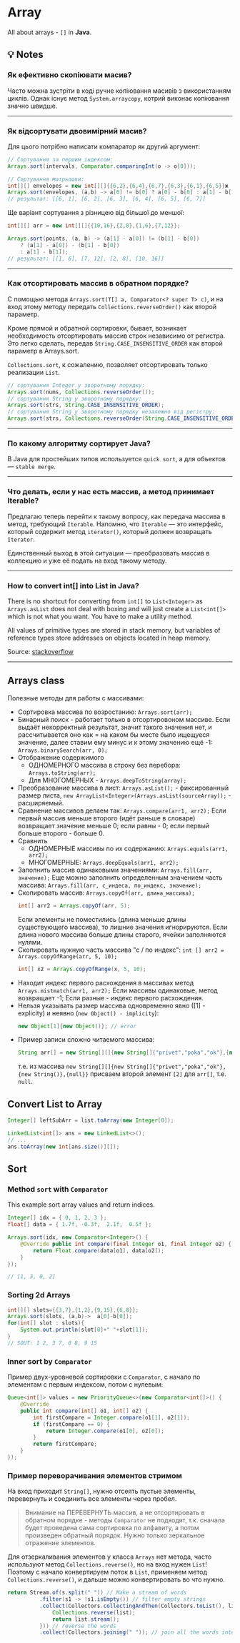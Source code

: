 # Array
All about arrays - `[]` in **Java**.

## 💡 Notes

### Як ефективно скопіювати масив?
Часто можна зустріти в коді ручне копіювання масивів з використанням циклів.
Однак існує метод `System.arraycopy`, котрий виконає копіювання значно швидше.

***

### Як відсортувати двовимірний масив?
Для цього потрібно написати компаратор як другий аргумент:
```java
// Сортування за першим індексом:
Arrays.sort(intervals, Comparator.comparingInt(o -> o[0]));

// Сортування матрьошки:
int[][] envelopes = new int[][]{{6,2},{6,4},{6,7},{6,3},{6,1},{6,5}}ж
Arrays.sort(envelopes, (a,b) -> a[0] != b[0] ? a[0] - b[0] : a[1] - b[1]);
// результат: [[6, 1], [6, 2], [6, 3], [6, 4], [6, 5], [6, 7]]
```

Ще варіант сортування з різницею від більшої до меншої:
```java
int[][] arr = new int[][]{{10,16},{2,8},{1,6},{7,12}};

Arrays.sort(points, (a, b) -> (a[1] - a[0]) != (b[1] - b[0])
    ? (a[1] - a[0]) - (b[1] - b[0])
    : a[1] - b[1]);
// результат: [[1, 6], [7, 12], [2, 8], [10, 16]]
```

***

### Как отсортировать массив в обратном порядке?
С помощью метода `Arrays.sort(T[] a, Comparator<? super T> c)`, и на вход этому методу передать `Collections.reverseOrder()` как второй параметр.

Кроме прямой и обратной сортировки, бывает, возникает необходимость отсортировать массив строк независимо от регистра. 
Это легко сделать, передав `String.CASE_INSENSITIVE_ORDER` как второй параметр в Arrays.sort.

`Collections.sort`, к сожалению, позволяет отсортировать только реализации `List`.

```java
// сортування Integer у зворотному порядку:
Arrays.sort(nums, Collections.reverseOrder());
// сортування String у зворотному порядку:
Arrays.sort(strs, String.CASE_INSENSITIVE_ORDER);
// сортування String у зворотному порядку незалежно від регістру:
Arrays.sort(strs, Collections.reverseOrder(String.CASE_INSENSITIVE_ORDER));
```

***

### По какому алгоритму сортирует Java?
В Java для простейших типов используется `quick sort`, а для объектов — `stable merge`.

***

### Что делать, если у нас есть массив, а метод принимает Iterable?
Предлагаю теперь перейти к такому вопросу, как передача массива в метод, требующий `Iterable`. Напомню, что `Iterable` — это интерфейс, который содержит метод `iterator()`, который должен возвращать `Iterator`.

Единственный выход в этой ситуации — преобразовать массив в коллекцию и уже её подать на вход такому методу.

***

### How to convert int[] into List<Integer> in Java?
There is no shortcut for converting from `int[]` to `List<Integer>` as `Arrays.asList` does not deal with boxing and will just create a `List<int[]>` which is not what you want. You have to make a utility method.

All values of primitive types are stored in stack memory, but variables of reference types store addresses on objects located in heap memory.

Source: [stackoverflow](https://stackoverflow.com/questions/1073919/how-to-convert-int-into-listinteger-in-java)

***




## Arrays class
Полезные методы для работы с массивами:
- Сортировка массива по возростанию: `Arrays.sort(arr);`
- Бинарный поиск - работает только в отсортировоном массиве. Если выдаёт некорректный результат, значит такого значения нет, и рассчитывается оно как = на каком бы месте было ищещуеся значение, далее ставим ему минус и к этому значению ещё -1: `Arrays.binarySearch(arr, 0);`
- Отображение содержимого
  - ОДНОМЕРНОГО массива в строку без перебора: `Arrays.toString(arr);` 
  - Для МНОГОМЕРНЫХ - `Arrays.deepToString(array);`
- Преобразование массива в лист: `Arrays.asList();` - фиксированный размер листа, `new ArrayList<Integer>(Arrays.asList(sourceArray));` - расширяемый.
- Сравнение массивов делаем так: `Arrays.compare(arr1, arr2);` Если первый массив меньше второго (идёт раньше в словаре) возвращает значение меньше 0; если равны - 0; если первый больше второго - больше 0.
- Сравнить 
  - ОДНОМЕРНЫЕ массивы по их содержанию: `Arrays.equals(arr1, arr2);` 
  - МНОГОМЕРНЫЕ: `Arrays.deepEquals(arr1, arr2);`
- Заполнить массив одинаковыми значениями: `Arrays.fill(arr, значение);` Еще можно заполнить определенным значением часть массива: `Arrays.fill(arr, с_индеса, по_индекс, значение);`
- Скопировать массив: `Arrays.copyOf(arr, длина_массива);` 
  ```java
  int[] arr2 = Arrays.copyOf(arr, 5);
  ```
  Если элементы не поместились (длина меньше длины существующего массива), то лишние значения игнорируются. 
  Если длина нового массива больше длины старого, ячейки заполняются нулями.
- Скопировать нужную часть массива "с / по индекс": `int [] arr2 = Arrays.copyOfRange(arr, 5, 10);` 
  ```java
  int[] x2 = Arrays.copyOfRange(x, 5, 10);
  ```
- Находит индекс первого расхождения в массивах метод `Arrays.mistmatch(arr1, arr2);` Если массивы одинаковые, метод возвращает -1; Если разные - индекс первого расхождения.
- Нельзя указывать размер массива одновременно явно ([1] - explicity) и неявно (`new Object() - implicity`): 
  ```java
  new Object[1]{new Object()}; // error
  ```
- Пример записи сложно читаемого массива:
  ```java
  String arr[] = new String[][]{new String[]{"privet","poka","ok"},{new String()},{null}}[2];
  ```
  т.е. из массива `new String[][]{new String[]{"privet","poka","ok"},{new String()},{null}}` присваем второй элемент `[2]` для `arr[]`, т.е. `null`.


## Convert List to Array
```java
Integer[] leftSubArr = list.toArray(new Integer[0]);
```
```java
LinkedList<int[]> ans = new LinkedList<>();
// ...
ans.toArray(new int[ans.size()][]);
```

## Sort

### Method `sort` with `Comparator`
This example sort array values and return indices.
```java
Integer[] idx = { 0, 1, 2, 3 };
float[] data = { 1.7f, -0.3f,  2.1f,  0.5f };

Arrays.sort(idx, new Comparator<Integer>() {
    @Override public int compare(final Integer o1, final Integer o2) {
        return Float.compare(data[o1], data[o2]);
    }
});

// [1, 3, 0, 2]
```

### Sorting 2d Arrays
```java
int[][] slots={{3,7},{1,2},{9,15},{6,8}};
Arrays.sort(slots, (a,b)->  a[0]-b[0]);
for(int[] slot : slots){
    System.out.println(slot[0]+" "+slot[1]);
}
// SOUT: 1 2, 3 7, 6 8, 9 15
```


### Inner sort by `Comparator`
Пример двух-уровневой сортировки с `Comparator`, с начало по элементам с первым индексом, потом с нулевым:
```java
Queue<int[]> values = new PriorityQueue<>(new Comparator<int[]>() {
    @Override
    public int compare(int[] o1, int[] o2) {
        int firstCompare = Integer.compare(o1[1], o2[1]);
        if (firstCompare == 0) {
            return Integer.compare(o1[0], o2[0]);
        }
        return firstCompare;
    }
});
```

### Пример переворачивания элементов стримом
На вход приходит `String[]`, нужно отсеять пустые элементы, перевернуть и соединить все элементы через пробел.

> Внимание на ПЕРЕВЕРНУТЬ массив, а не отсортировать в обратном порядке - методы `Comparator` не подходят, т.к. сначала будет проведена сама сортировка по алфавиту, а потом произведен обратный порядок.
> Нужно только зеркальное отражение элементов.

Для отзеркаливания элементов у класса `Arrays` нет метода, часто используют метод `Collections.reverse()`, но на вход нужен `List`!
Поэтому с начало конвертируем поток в `List`, применяем метод `Collections.reverse()`, и дальше можно конвертировать во что нужно.

```java
return Stream.of(s.split(" ")) // Make a stream of words
          .filter(s1 -> !s1.isEmpty()) // filter empty strings
          .collect(Collectors.collectingAndThen(Collectors.toList(), list -> {
              Collections.reverse(list);
              return list.stream();
          })) // reverse the words
          .collect(Collectors.joining(" ")); // join all the words into a string
```
